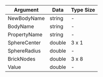 **Argument**     | **Data**   | **Type Size**
-----------------|------------|----------
NewBodyName      | string     |   -
BodyName         | string     |   -
PropertyName     | string     |   -
SphereCenter     | double     | 3 x 1
SphereRadius     | double     |   -
BrickNodes       | double     | 3 x 8
Value            | double     |   -
